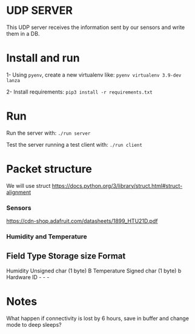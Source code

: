 # UDP SERVER

This UDP server receives the information sent by our sensors and write them in a DB.

# Install and run

1- Using `pyenv`, create a new virtualenv like:
`pyenv virtualenv 3.9-dev lanza`

2- Install requirements:
`pip3 install -r requirements.txt`


# Run

Run the server with:
`./run server`

Test the server running a test client with:
`./run client`



# Packet structure
We will use struct https://docs.python.org/3/library/struct.html#struct-alignment

### Sensors

https://cdn-shop.adafruit.com/datasheets/1899_HTU21D.pdf

### Humidity and Temperature

Field       Type            Storage size    Format
--------------------------------------------------
Humidity    Unsigned char   (1 byte)        B
Temperature Signed char     (1 byte)        b
Hardware ID -               -               -


# Notes
What happen if connectivity is lost by 6 hours, save in buffer and change mode to deep sleeps?